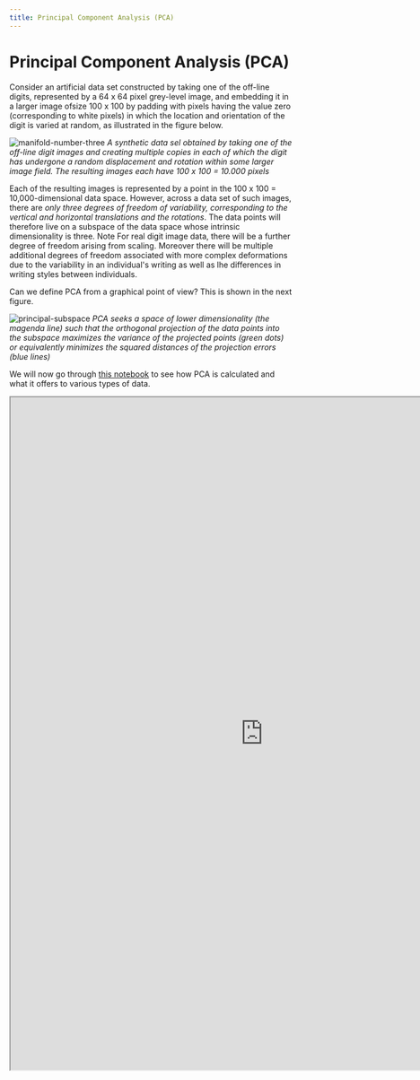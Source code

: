 ```yaml
---
title: Principal Component Analysis (PCA)
---
```


# Principal Component Analysis (PCA)

Consider an artificial data set constructed by taking one of the off-line digits, represented by a 64 x 64 pixel grey-level image, and embedding it in a larger image ofsize 100 x 100 by padding with pixels having the value zero (corresponding to white pixels) in which the location and orientation of the digit is varied at random, as illustrated in the figure below. 

![manifold-number-three](images/manifold-number-3.png)
*A synthetic data sel obtained by taking one of the off-line digit images and creating multiple copies in each of which the digit has undergone a random displacement and rotation within some larger image field. The resulting images each have 100 x 100 = 10.000 pixels*

Each of the resulting images is represented by a point in the 100 x 100 = 10,000-dimensional data space. However, across a data set of such images, there are _only three degrees of freedom of variability, corresponding to the vertical and horizontal translations and the rotations_. The data points will therefore live on a subspace of the data space whose intrinsic dimensionality is three. Note For real digit image data, there will be a further degree of freedom arising from scaling. Moreover there will be multiple additional degrees of freedom associated with more complex deformations due to the variability in an individual's writing as well as lhe differences in writing styles between individuals. 

Can we define PCA from a graphical point of view? This is shown in the next figure.

![principal-subspace](images/principal-subspace.png)
*PCA seeks a space of lower dimensionality (the magenda line) such that the orthogonal projection of the data points into the subspace maximizes the variance of the projected points (green dots) or equivalently minimizes the squared distances of the projection errors (blue lines)*

We will now go through [this notebook](https://nbviewer.jupyter.org/github/jakevdp/PythonDataScienceHandbook/blob/97c8c91c5932f2b2a58bb97c000506f636ee661a/notebooks/05.09-Principal-Component-Analysis.ipynb) to see how PCA is calculated and what it offers to various types of data. 

<iframe src="https://nbviewer.jupyter.org/github/jakevdp/PythonDataScienceHandbook/blob/97c8c91c5932f2b2a58bb97c000506f636ee661a/notebooks/05.09-Principal-Component-Analysis.ipynb" width="900" height="1200"></iframe>

